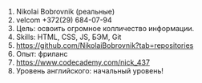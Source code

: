 1. Nikolai Bobrovnik (реальные)
2. velcom +372(29) 684-07-94
3. Цель: освоить огромное колличество информации.
4. Skills: HTML, CSS, JS, БЭМ, Git
5. https://github.com/NikolaiBobrovnik?tab=repositories
6. Опыт: фриланс
7. https://www.codecademy.com/nick_437
8. Уровень английского: начальный уровень!